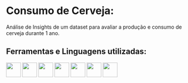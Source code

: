 # Consumo de Cerveja:
Análise de Insights de um dataset para avaliar a produção e consumo de cerveja durante 1 ano. 

## Ferramentas e Linguagens utilizadas:

 <img src="https://cdn.jsdelivr.net/gh/devicons/devicon@latest/icons/python/python-original.svg" width=40 heigth=40/> <img src="https://cdn.jsdelivr.net/gh/devicons/devicon@latest/icons/pandas/pandas-original-wordmark.svg" width=40 heigth=40/> <img src="https://cdn.jsdelivr.net/gh/devicons/devicon@latest/icons/numpy/numpy-original.svg" width=40 heigth=40/> <img src="https://cdn.jsdelivr.net/gh/devicons/devicon@latest/icons/jupyter/jupyter-original-wordmark.svg" width=40 heigth=40/> <img src="https://cdn.jsdelivr.net/gh/devicons/devicon@latest/icons/matplotlib/matplotlib-original-wordmark.svg" width=40 heigth=40/> <img src="https://seaborn.pydata.org/_images/logo-tall-lightbg.svg" width=40 heigth=40/> <img src="https://cdn.jsdelivr.net/gh/devicons/devicon@latest/icons/scikitlearn/scikitlearn-original.svg" width=40 heigth=40/>
